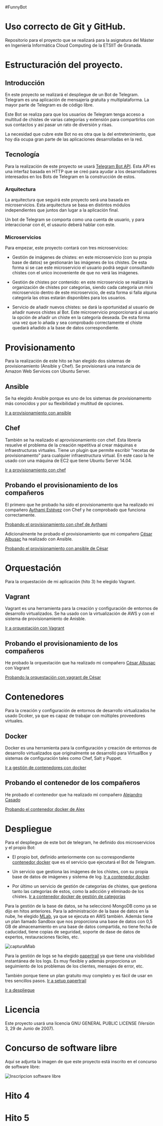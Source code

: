 #FunnyBot

# Uso correcto de Git y GitHub.

Repositorio para el proyecto que se realizará para la asignatura del Máster en Ingeniería Informática Cloud Computing de la ETSIIT de Granada.


# Estructuración del proyecto.

## Introducción
En este proyecto se realizará el despliegue de un Bot de Telegram. Telegram es una aplicación de mensajería gratuita y multiplataforma. La mayor parte de Telegram es de código libre. 

Este Bot se realiza para que los usuarios de Telegram tenga acceso a multitud de chistes de varias categorías y extensión para compartirlos con sus contactos y así pasar un rato de diversión y risas.

La necesidad que cubre este Bot no es otra que la del entretenimiento, que hoy día ocupa gran parte de las aplicaciones desarrolladas en la red.

## Tecnología

Para la realización de este proyecto se usará [Telegram Bot API](https://github.com/eternnoir/pyTelegramBotAPI). Esta API es una interfaz basada en HTTP que se creó para ayudar a los desarrolladores interesados en los Bots de Telegram en la construcción de estos.

### Arquitectura

La arquitectura que seguirá este proyecto será una basada en microservicios. Esta arquitectura se basa en distintos módulos independientes que juntos dan lugar a la aplicación final. 

Un bot de Telegram se comporta como una cuenta de usuario, y para interaccionar con él, el usaurio deberá hablar con este.

### Microservicios

Para empezar, este proyecto contará con tres microservicios:

* Gestión de imágenes de chistes: en este microservicio (con su propia base de datos) se gestionarán las imágenes de los chistes. De esta forma si se cae este microservicio el usuario podrá seguir consultando chistes con el unico incoveniente de que no verá las imágenes.

* Gestión de chistes por contenido: en este microservicio se realizará la organización de chistes por categorías, siendo cada categoría un mini microservicio dentro de este microservicio, de esta forma si falla alguna categoría las otras estarán disponibles para los usuarios.

* Servicio de añadir nuevos chistes: se dará la oportunidad al usuario de añadir nuevos chistes al Bot. Este microservicio proporcionará al usuario la opción de añadir un chiste en la categoría deseada. De esta forma una vez que lo añada y sea comprobado correctamente el chiste quedará añadido a la base de datos correspondiente.

# Provisionamento

Para la realización de este hito se han elegido dos sistemas de provisionamiento (Ansible y Chef). Se provisionará una instancia de Amazon Web Services con Ubuntu Server.

## Ansible

Se ha elegido Ansible porque es uno de los sistemas de provisionamento más conocidos y por su flexibilidad y multitud de opciones. 

[Ir a provisionamiento con ansible](https://github.com/pedrogazquez/FunnyBot/blob/master/Provisionamiento/Ansible/README.md)

## Chef

También se ha realizado el aprovisionamiento con chef. Esta librería resuelve el problema de la creación repetitiva al crear máquinas e infraestructuras virtuales. Tiene un plugin que permite escribir "recetas de provisionamento" para cualquier infraestructura virtual. En este caso la he usado con una máquina de EC2 que tiene Ubuntu Server 14.04.

[Ir a provisionamiento con chef](https://github.com/pedrogazquez/FunnyBot/blob/master/Provisionamiento/Chef/README.md)


## Probando el provisionamiento de los compañeros

El primero que he probado ha sido el provisionamento que ha realizado mi compañero [Aythami Estévez](https://aythae.github.io/DeFesti/chef) con Chef y he comprobado que funciona correctamente.

[Probando el provisionamiento con chef de Aythami](https://github.com/pedrogazquez/FunnyBot/blob/master/Provisionamiento/Chef/ChefAythami.md)


Adicionalmente he probado el provisionamiento que mi compañero [César Albusac](https://github.com/cesar2/Tripbot/) ha realizado con Ansible.

[Probando el provisionamiento con ansible de César](https://github.com/pedrogazquez/FunnyBot/blob/master/Provisionamiento/Ansible/AnsibleCesar.md)


# Orquestación

Para la orquestación de mi aplicación (hito 3) he elegido Vagrant.

## Vagrant

Vagrant es una herramienta para la creación y configuración de entornos de desarrollo virtualizados. Se ha usado con la virtualización de AWS y con el sistema de provisionamiento de Anisble.

[Ir a orquestación con Vagrant](https://github.com/pedrogazquez/FunnyBot/tree/master/Orquestacion/Vagrant)

## Probando el provisionamiento de los compañeros

He probado la orquestación que ha realizado mi compañero [César Albusac](https://github.com/cesar2/Tripbot/) con Vagrant

[Probando la orquestación con vagrant de César](https://github.com/pedrogazquez/FunnyBot/blob/master/Orquestacion/Vagrant/VagrantCesar.md)

# Contenedores

Para la creación y configuración de entornos de desarrollo virtualizados he usado Dcoker, ya que es capaz de trabajar con múltiples proveedores virtuales.

## Docker

Docker es una herramienta para la configuración y creación de entornos de desarrollo virtualizados que originalmente se desarrolló para VirtualBox y sistemas de configuración tales como Chef, Salt y Puppet.

[Ir a gestión de contenedores con docker](https://github.com/pedrogazquez/FunnyBot/blob/master/Contenedores/Docker/README.md)

## Probando el contenedor de los compañeros

He probado el contenedor que ha realizado mi compañero [Alejandro Casado](https://github.com/acasadoquijada/MyStudentBot)

[Probando el contenedor docker de Alex](https://github.com/pedrogazquez/FunnyBot/blob/master/Contenedores/Docker/DockerAlex.md)


# Despliegue

Para el despliegue de este bot de telegram, he definido dos microservicios y el propio Bot:

+ El propio bot, definido anteriormente con su correspondiente [contenedor docker](https://hub.docker.com/r/pedrogazquez/funnybot/) que es el servicio que ejecutará el Bot de Telegram.
	
+ Un servicio que gestiona las imágenes de los chistes, con su propia base de datos de imágenes y sistema de log. [Ir a contenedor docker](https://hub.docker.com/r/pedrogazquez/funnybot-gestionimagenes/).
	
+ Por último un servicio de gestión de categorías de chistes, que gestiona tanto las categorías de estos, como la adicción y eliminado de los chistes. [Ir a contenedor docker de gestión de categorías](https://hub.docker.com/r/pedrogazquez/funnybot-gestioncategorias/)

Para la gestión de la base de datos, se ha seleccionó MongoDB como ya se dijo en hitos anteriores. Para la administración de la base de datos en la nube, he elegido [MLab](https://mlab.com/), ya que se ejecuta en AWS también. Además tiene un plan llamado Sandbox que nos proporciona una base de datos con 0,5 GB de almacenamiento en una base de datos compartida, no tiene fecha de caducidad, tiene copias de seguridad, soporte de dase de datos de expertos, restauraciones fáciles, etc.

![capturaMlab](http://i1042.photobucket.com/albums/b422/Pedro_Gazquez_Navarrete/Captura%20de%20pantalla%20de%202017-02-03%2014-24-13_zpsenszxitg.png)

Para la gestión de logs se ha elegido [papertrail](https://papertrailapp.com/) ya que tiene una visibilidad instantánea de los logs. Es muy flexible y además proporciona un seguimiento de los problemas de los clientes, mensajes de error, etc.

También porque tiene un plan gratuito muy completo y es fácil de usar en tres sencillos pasos. [Ir a setup papertrail](https://papertrailapp.com/systems/setup)



[Ir a despliegue](https://github.com/pedrogazquez/FunnyBot/blob/master/Despliegue/README.md)


# Licencia

Este proyecto usará una licencia GNU GENERAL PUBLIC LICENSE (Versión 3, 29 de Junio de 2007).

# Concurso de software libre

Aquí se adjunta la imagen de que este proyecto está inscrito en el concurso de software libre:

![Inscripcion software libre](http://i1042.photobucket.com/albums/b422/Pedro_Gazquez_Navarrete/InscripcionProyectosLibres_zps7lkqcacs.png)

# Hito 4

# Hito 5






